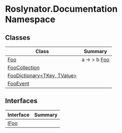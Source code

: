 # Roslynator\.Documentation Namespace

## Classes

| Class | Summary |
| ----- | ------- |
| [Foo](Foo/README.md) | a → > b [Foo](Foo/README.md) |
| [FooCollection](FooCollection/README.md) | |
| [FooDictionary\<TKey, TValue>](FooDictionary-2/README.md) | |
| [FooEvent](FooEvent/README.md) | |

## Interfaces

| Interface | Summary |
| --------- | ------- |
| [IFoo](IFoo/README.md) | |

